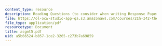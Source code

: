 ```yaml
---
content_type: resource
description: Reading Questions (to consider when writing Response Papers).
file: https://ol-ocw-studio-app-qa.s3.amazonaws.com/courses/21h-342-the-royal-family-fall-2003/a5b66524b8571ce23265c273b7a69859_asgmt5.pdf
file_type: application/pdf
resourcetype: Document
title: asgmt5.pdf
uid: a5b66524-b857-1ce2-3265-c273b7a69859
---
```

